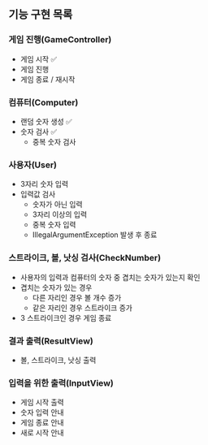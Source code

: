 ## 기능 구현 목록

### 게임 진행(GameController)
- 게임 시작 ✅
- 게임 진행
- 게임 종료 / 재시작

### 컴퓨터(Computer)
- 랜덤 숫자 생성 ✅
- 숫자 검사 ✅
  - 중복 숫자 검사

### 사용자(User)
- 3자리 숫자 입력
- 입력값 검사
  - 숫자가 아닌 입력
  - 3자리 이상의 입력
  - 중복 숫자 입력
  - IllegalArgumentException 발생 후 종료

### 스트라이크, 볼, 낫싱 검사(CheckNumber)
- 사용자의 입력과 컴퓨터의 숫자 중 겹치는 숫자가 있는지 확인
- 겹치는 숫자가 있는 경우
  - 다른 자리인 경우 볼 개수 증가
  - 같은 자리인 경우 스트라이크 증가
- 3 스트라이크인 경우 게임 종료

### 결과 출력(ResultView)
- 볼, 스트라이크, 낫싱 출력

### 입력을 위한 출력(InputView)
- 게임 시작 출력
- 숫자 입력 안내
- 게임 종료 안내
- 새로 시작 안내